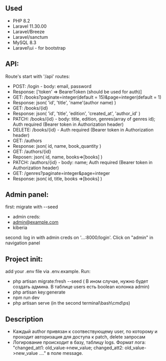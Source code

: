 ## Used
- PHP 8.2
- Laravel 11.30.00
- Laravel/Breeze
- Laravel/sanctum
- MySQL 8.3
- Laravel\ui - for bootstrap


## API:
Route's start with '/api'
routes:
- POST: /login - body: email, password
- Response: ['token' => BearerToken (should be used for auth)]
- GET: /books?paginate=integer(default = 15)&page=integer(default = 1)
- Response: json(
'id', 'title', 'name'(author name)
  )
- GET: /books/{id}
- Response: json(
'id', 'title', 'edition', 'created_at', 'author_id'
  )
- PATCH: /books/{id} - body: title, edition, genres(array of genres id); Auth required (Bearer token in Authorization header)
- DELETE: /books/{id} - Auth required (Bearer token in Authorization header)
- GET: /authors
- Response: json(
id, name, book_quantity
  )
- GET: /authors/{id}
- Reposen: json(
id, name, books=>[books]
  )
- PATCH: /authors/{id} - body: name; Auth required (Bearer token in Authorization header)
- GET: /genres?paginate=integer&page=integer
- Response: json(
id, title, books =>[books]
  )


## Admin panel:
first: migrate with --seed
- admin creds:
- admin@example.com
- kiberia


second: log in with admin creds on '...:8000/login'. Click on "admin" in navigation panel

## Project init:
add your .env file via .env.example. Run:
- php artisan migrate:fresh --seed ( В ином случае, нужно будет создать админа. В таблице users есть boolean колонка admin)
- php artisan key:generate
- npm run dev
- php artisan serve (in the second terminal\bash\cmd\ps)

## Description
- Каждый author привязан к соотвествующему user, по которому и проходит авторизация для доступа к patch, delete запросам
- Логирование происходит в базу, таблицу logs. Формат лога: "changed_att1: old_value->new_value; changed_att2: old_value->new_value ...." в поле message.
